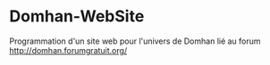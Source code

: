 # Domhan-WebSite
Programmation d'un site web pour l'univers de Domhan lié au forum http://domhan.forumgratuit.org/ 
